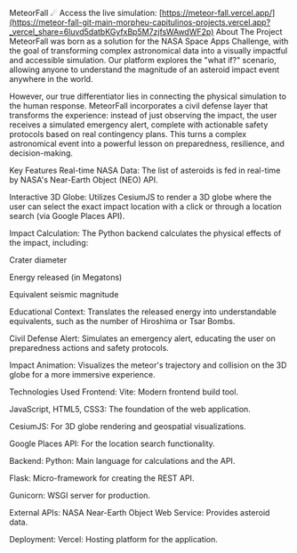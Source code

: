 MeteorFall ☄
Access the live simulation: [https://meteor-fall.vercel.app/](https://meteor-fall-git-main-morpheu-capitulinos-projects.vercel.app?_vercel_share=6luvd5datbKGyfxBp5M7zjfsWAwdWF2p)
About The Project
MeteorFall was born as a solution for the NASA Space Apps Challenge, with the goal of transforming complex astronomical data into a visually impactful and accessible simulation. Our platform explores the "what if?" scenario, allowing anyone to understand the magnitude of an asteroid impact event anywhere in the world.

However, our true differentiator lies in connecting the physical simulation to the human response. MeteorFall incorporates a civil defense layer that transforms the experience: instead of just observing the impact, the user receives a simulated emergency alert, complete with actionable safety protocols based on real contingency plans. This turns a complex astronomical event into a powerful lesson on preparedness, resilience, and decision-making.

Key Features
Real-time NASA Data: The list of asteroids is fed in real-time by NASA's Near-Earth Object (NEO) API.

Interactive 3D Globe: Utilizes CesiumJS to render a 3D globe where the user can select the exact impact location with a click or through a location search (via Google Places API).

Impact Calculation: The Python backend calculates the physical effects of the impact, including:

Crater diameter

Energy released (in Megatons)

Equivalent seismic magnitude

Educational Context: Translates the released energy into understandable equivalents, such as the number of Hiroshima or Tsar Bombs.

Civil Defense Alert: Simulates an emergency alert, educating the user on preparedness actions and safety protocols.

Impact Animation: Visualizes the meteor's trajectory and collision on the 3D globe for a more immersive experience.

Technologies Used
Frontend:
Vite: Modern frontend build tool.

JavaScript, HTML5, CSS3: The foundation of the web application.

CesiumJS: For 3D globe rendering and geospatial visualizations.

Google Places API: For the location search functionality.

Backend:
Python: Main language for calculations and the API.

Flask: Micro-framework for creating the REST API.

Gunicorn: WSGI server for production.

External APIs:
NASA Near-Earth Object Web Service: Provides asteroid data.

Deployment:
Vercel: Hosting platform for the application.
